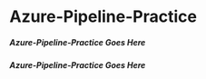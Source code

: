 # Azure-Pipeline-Practice
##### Azure-Pipeline-Practice Goes Here
##### Azure-Pipeline-Practice Goes Here



